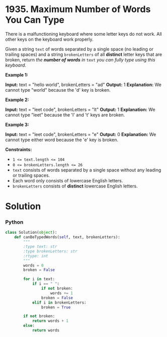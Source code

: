 # 1935. Maximum Number of Words You Can Type

There is a malfunctioning keyboard where some letter keys do not work. All other keys on the keyboard work properly.

Given a string  `text`  of words separated by a single space (no leading or trailing spaces) and a string  `brokenLetters`  of all  **distinct**  letter keys that are broken, return  _the  **number of words**  in_  `text`  _you can fully type using this keyboard_.

**Example 1:**

**Input:** text = "hello world", brokenLetters = "ad"
**Output:** 1
**Explanation:** We cannot type "world" because the 'd' key is broken.

**Example 2:**

**Input:** text = "leet code", brokenLetters = "lt"
**Output:** 1
**Explanation:** We cannot type "leet" because the 'l' and 't' keys are broken.

**Example 3:**

**Input:** text = "leet code", brokenLetters = "e"
**Output:** 0
**Explanation:** We cannot type either word because the 'e' key is broken.

**Constraints:**

-   `1 <= text.length <= 104`
-   `0 <= brokenLetters.length <= 26`
-   `text`  consists of words separated by a single space without any leading or trailing spaces.
-   Each word only consists of lowercase English letters.
-   `brokenLetters`  consists of  **distinct**  lowercase English letters.

# Solution

### Python

```python
class Solution(object):
    def canBeTypedWords(self, text, brokenLetters):
        """
        :type text: str
        :type brokenLetters: str
        :rtype: int
        """
        words = 0
        broken = False

        for i in text:
            if i == " ":
                if not broken:
                    words += 1
                broken = False
            elif i in brokenLetters:
                broken = True

        if not broken:
            return words + 1
        else:
            return words

```